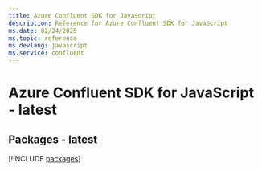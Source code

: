 ```yaml
---
title: Azure Confluent SDK for JavaScript
description: Reference for Azure Confluent SDK for JavaScript
ms.date: 02/24/2025
ms.topic: reference
ms.devlang: javascript
ms.service: confluent
---
```

# Azure Confluent SDK for JavaScript - latest
## Packages - latest
[!INCLUDE [packages](confluent-index.md)]